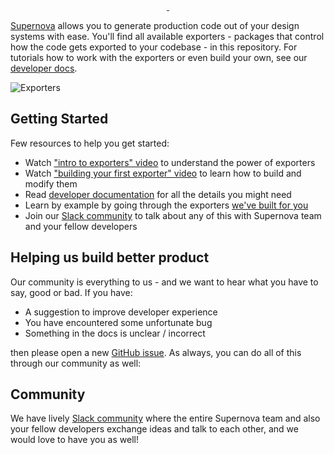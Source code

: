 <p align="center">
  <a aria-label="Join the community on Slack" href="https://community.supernova.io">
    <img alt="" src="https://img.shields.io/badge/Join%20the%20community-black.svg?style=for-the-badge&logo=Slack">
  </a>
  <a aria-label="Follow Supernova on Twitter" href="https://twitter.com/supernova_io">
    <img alt="" src="https://img.shields.io/badge/Follow%20@supernova-black.svg?style=for-the-badge&logo=Twitter">
  </a>
</p>

[Supernova](https://supernova.io/) allows you to generate production code out of your design systems with ease. You'll find all available exporters - packages that control how the code gets exported to your codebase - in this repository. For tutorials how to work with the exporters or even build your own, see our [developer docs](https://developers-next.supernova.io).

![Exporters](images/exporters.png)

## Getting Started

Few resources to help you get started:

- Watch ["intro to exporters" video](https://tbd.com/) to understand the power of exporters
- Watch ["building your first exporter" video](https://tbd.com/) to learn how to build and modify them
- Read [developer documentation](https://developers-next.supernova.io) for all the details you might need
- Learn by example by going through the exporters [we've built for you](./exporters)
- Join our [Slack community](https://community.supernova.io/) to talk about any of this with Supernova team and your fellow developers

## Helping us build better product

Our community is everything to us - and we want to hear what you have to say, good or bad. If you have:

- A suggestion to improve developer experience
- You have encountered some unfortunate bug
- Something in the docs is unclear / incorrect

then please open a new [GitHub issue](https://github.com/Supernova-Studio/exporters/issues/new/choose). As always, you can do all of this through our community as well:

## Community

We have lively [Slack community](https://community.supernova.io) where the entire Supernova team and also your fellow developers exchange ideas and talk to each other, and we would love to have you as well!
